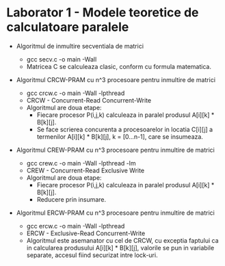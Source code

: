 # Laborator 1 - Modele teoretice de calculatoare paralele

* Algoritmul de inmultire secventiala de matrici
    * gcc secv.c -o main -Wall
    * Matricea C se calculeaza clasic, conform cu formula matematica.
* Algoritmul CRCW-PRAM cu n^3 procesoare pentru inmultire de matrici
    * gcc crcw.c -o main -Wall -lpthread
    * CRCW - Concurrent-Read Concurrent-Write
    * Algoritmul are doua etape:
        * Fiecare procesor P(i,j,k) calculeaza in paralel produsul A[i][k] * B[k][j].
        * Se face scrierea concurenta a procesoarelor in locatia C[i][j] a termenilor A[i][k] * B[k][j], k = [0...n-1], care se insumeaza.
* Algoritmul CREW-PRAM cu n^3 procesoare pentru inmultire de matrici
    * gcc crew.c -o main -Wall -lpthread -lm
    * CREW - Concurrent-Read Exclusive Write
    * Algoritmul are doua etape:
        * Fiecare procesor P(i,j,k) calculeaza in paralel produsul A[i][k] * B[k][j].
        * Reducere prin insumare.

* Algoritmul ERCW-PRAM cu n^3 procesoare pentru inmultire de matrici
    * gcc ercw.c -o main -Wall -lpthread
    * ERCW - Exclusive-Read Concurrent-Write
    * Algoritmul este asemanator cu cel de CRCW, cu exceptia faptului ca in calcularea produsului A[i][k] * B[k][j], valorile se pun in variabile separate, accesul fiind securizat intre lock-uri.

